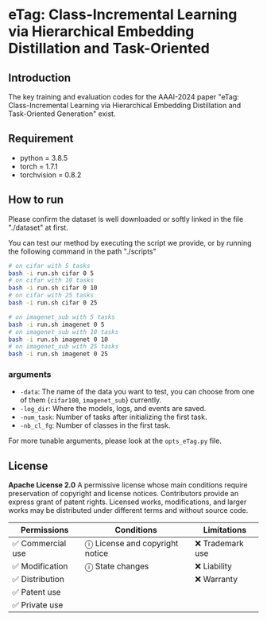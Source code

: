 # eTag: Class-Incremental Learning via Hierarchical Embedding Distillation and Task-Oriented

## Introduction

The key training and evaluation codes for the AAAI-2024 paper "eTag: Class-Incremental Learning via Hierarchical Embedding Distillation and Task-Oriented Generation" exist.

## Requirement

- python = 3.8.5
- torch = 1.7.1
- torchvision = 0.8.2

## How to run

Please confirm the dataset is well downloaded or softly linked in the file "./dataset" at first.

You can test our method by executing the script we provide, or by running the following command in the path "./scripts"

```sh
# on cifar with 5 tasks
bash -i run.sh cifar 0 5
# on cifar with 10 tasks
bash -i run.sh cifar 0 10
# on cifar with 25 tasks
bash -i run.sh cifar 0 25
```

```sh
# on imagenet_sub with 5 tasks
bash -i run.sh imagenet 0 5
# on imagenet_sub with 10 tasks
bash -i run.sh imagenet 0 10
# on imagenet_sub with 25 tasks
bash -i run.sh imagenet 0 25
```

### arguments

- `-data`: The name of the data you want to test, you can choose from one of them {`cifar100`, `imagenet_sub`} currently.
- `-log_dir`: Where the models, logs, and events are saved.
- `-num_task`: Number of tasks after initializing the first task.
- `-nb_cl_fg`: Number of classes in the first task.

For more tunable arguments, please look at the `opts_eTag.py` file.

## License

**Apache License 2.0**
A permissive license whose main conditions require preservation of copyright and license notices. Contributors provide an express grant of patent rights. Licensed works, modifications, and larger works may be distributed under different terms and without source code.

| Permissions         | Conditions                      | Limitations      |
| ------------------- | ------------------------------- | ---------------- |
| :white_check_mark: Commercial use | ⓘ License and copyright notice | :x: Trademark use |
| :white_check_mark: Modification   | ⓘ State changes                | :x: Liability     |
| :white_check_mark: Distribution   |                                 | :x: Warranty     |
| :white_check_mark: Patent use     |                                 |                  |
| :white_check_mark: Private use    |                                 |                  |
